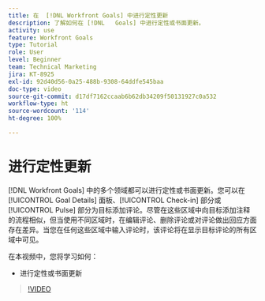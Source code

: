 ```yaml
---
title: 在  [!DNL Workfront Goals] 中进行定性更新
description: 了解如何在 [!DNL   Goals] 中进行定性或书面更新。
activity: use
feature: Workfront Goals
type: Tutorial
role: User
level: Beginner
team: Technical Marketing
jira: KT-8925
exl-id: 92d40d56-0a25-488b-9308-64ddfe545baa
doc-type: video
source-git-commit: d17df7162ccaab6b62db34209f50131927c0a532
workflow-type: ht
source-wordcount: '114'
ht-degree: 100%

---
```


# 进行定性更新

[!DNL Workfront Goals] 中的多个领域都可以进行定性或书面更新。您可以在 [!UICONTROL Goal Details] 面板、[!UICONTROL Check-in] 部分或 [!UICONTROL Pulse] 部分为目标添加评论。尽管在这些区域中向目标添加注释的流程相似，但当使用不同区域时，在编辑评论、删除评论或对评论做出回应方面存在差异。当您在任何这些区域中输入评论时，该评论将在显示目标评论的所有区域中可见。

在本视频中，您将学习如何：

* 进行定性或书面更新

>[!VIDEO](https://video.tv.adobe.com/v/335197/?quality=12&learn=on&enablevpops)
